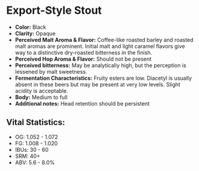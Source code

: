 # Export-Style Stout

- **Color:** Black
- **Clarity:** Opaque
- **Perceived Malt Aroma & Flavor:** Coffee-like roasted barley and roasted malt aromas are prominent. Initial malt and light caramel flavors give way to a distinctive dry-roasted bitterness in the finish.
- **Perceived Hop Aroma & Flavor:** Should not be present
- **Perceived bitterness:** May be analytically high, but the perception is lessened by malt sweetness.
- **Fermentation Characteristics:** Fruity esters are low. Diacetyl is usually absent in these beers but may be present at very low levels. Slight acidity is acceptable.
- **Body:** Medium to full
- **Additional notes:** Head retention should be persistent

## Vital Statistics:

- OG: 1.052 - 1.072
- FG: 1.008 - 1.020
- IBUs: 30 - 60
- SRM: 40+
- ABV: 5.6 - 8.0% 
